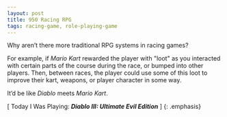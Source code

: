 ```yaml
---
layout: post
title: 950 Racing RPG
tags: racing-game, role-playing-game
---
```

Why aren’t there more traditional RPG systems in racing games?

For example, if *Mario Kart* rewarded the player with "loot" as you interacted with certain parts of the course during the race, or bumped into other players.  Then, between races, the player could use some of this loot to improve their kart, weapons, or player character in some way.

It’d be like *Diablo* meets *Mario Kart*.

[ Today I Was Playing: ***Diablo III: Ultimate Evil Edition*** ]
{: .emphasis}
